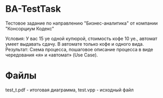 # BA-TestTask
Тестовое задание по направлению "Бизнес-аналитика" от компании "Консорциум Кодекс"

Условия: У вас 15 уе одной купюрой, стоимость кофе 10 уе., автомат умеет выдавать сдачу.
В автомате только кофе и одного вида.
Результат: Схема процесса, пошаговое описание процесса в виде чередования «я» и
«автомат» (Use Case).

# Файлы
test_t.pdf - итоговая диаграмма, test.vpp - исходный файл
